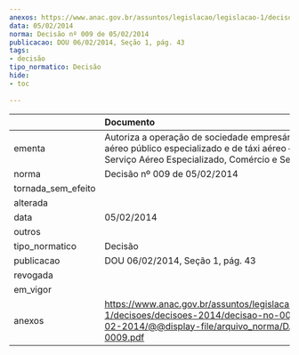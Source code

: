 ```yaml
---
anexos: https://www.anac.gov.br/assuntos/legislacao/legislacao-1/decisoes/decisoes-2014/decisao-no-009-de-05-02-2014/@@display-file/arquivo_norma/DA2014-0009.pdf
data: 05/02/2014
norma: Decisão nº 009 de 05/02/2014
publicacao: DOU 06/02/2014, Seção 1, pág. 43
tags:
- decisão
tipo_normatico: Decisão
hide: 
- toc 
 
---
```


|                    | Documento                                                                                                                                                          |
|:-------------------|:-------------------------------------------------------------------------------------------------------------------------------------------------------------------|
| ementa             | Autoriza a operação de sociedade empresária de serviço aéreo público especializado e de táxi aéreo – Flyone Serviço Aéreo Especializado, Comércio e Serviços Ltda. |
| norma              | Decisão nº 009 de 05/02/2014                                                                                                                                       |
| tornada_sem_efeito |                                                                                                                                                                    |
| alterada           |                                                                                                                                                                    |
| data               | 05/02/2014                                                                                                                                                         |
| outros             |                                                                                                                                                                    |
| tipo_normatico     | Decisão                                                                                                                                                            |
| publicacao         | DOU 06/02/2014, Seção 1, pág. 43                                                                                                                                   |
| revogada           |                                                                                                                                                                    |
| em_vigor           |                                                                                                                                                                    |
| anexos             | https://www.anac.gov.br/assuntos/legislacao/legislacao-1/decisoes/decisoes-2014/decisao-no-009-de-05-02-2014/@@display-file/arquivo_norma/DA2014-0009.pdf          |